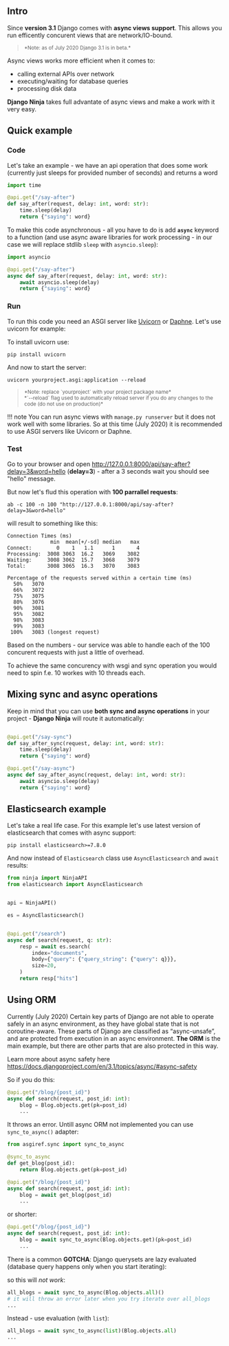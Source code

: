 ## Intro
Since **version 3.1** Django comes with **async views support**. This allows you run efficently concurent views that are network/IO-bound.

> <small>
> *Note: as of July 2020 Django 3.1 is in beta.*
> </small>

Async views works more efficient when it comes to:

 - calling external APIs over network
 - executing/waiting for database queries
 - processing disk data


**Django Ninja** takes full advantate of async views and make a work with it very easy.


## Quick example

### Code

Let's take an example - we have an api operation that does some work (currently just sleeps for provided number of seconds) and returns a word

```Python hl_lines="5"
import time

@api.get("/say-after")
def say_after(request, delay: int, word: str):
    time.sleep(delay)
    return {"saying": word}
```

To make this code asynchronous - all you have to do is add **`async`** keyword to a function (and use async aware libraries for work processing - in our case we will replace stdlib `sleep` with `asyncio.sleep`): 


```Python hl_lines="1 4 5"
import asyncio

@api.get("/say-after")
async def say_after(request, delay: int, word: str):
    await asyncio.sleep(delay)
    return {"saying": word}
```

### Run

To run this code you need an ASGI server like <a href="https://www.uvicorn.org/" target="_blank">Uvicorn</a> or <a href="https://github.com/django/daphne" target="_blank">Daphne</a>. Let's use uvicorn for example:

To install uvicorn use:
```
pip install uvicorn
```

And now to start the server:

```
uvicorn yourproject.asgi:application --reload
```


> <small>
> *Note: replace `yourproject` with your project package name*<br>
> *`--reload` flag used to automatically reload server if you do any changes to the code (do not use on production)*
> </small>

!!! note
    You can run async views with `manage.py runserver` but it does not work well with some libraries. So at this time (July 2020) it is recommended to use ASGI servers like Uvicorn or Daphne.

### Test

Go to your browser and open <a href="http://127.0.0.1:8000/api/say-after?delay=3&word=hello" target="_blank">http://127.0.0.1:8000/api/say-after?delay=3&word=hello</a> (**delay=3**) - after a 3 seconds wait you should see "hello" message.

But now let's flud this operation with **100 parrallel requests**:


```
ab -c 100 -n 100 "http://127.0.0.1:8000/api/say-after?delay=3&word=hello"
```

will result to something like this:
```
Connection Times (ms)
              min  mean[+/-sd] median   max
Connect:        0    1   1.1      1       4
Processing:  3008 3063  16.2   3069    3082
Waiting:     3008 3062  15.7   3068    3079
Total:       3008 3065  16.3   3070    3083

Percentage of the requests served within a certain time (ms)
  50%   3070
  66%   3072
  75%   3075
  80%   3076
  90%   3081
  95%   3082
  98%   3083
  99%   3083
 100%   3083 (longest request)
```

Based on the numbers - our service was able to handle each of the 100 concurent requests with just a little of overhead.

To achieve the same concurency with wsgi and sync operation you would need to spin f.e. 10 workes with 10 threads each.


## Mixing sync and async operations

Keep in mind that you can use **both sync and async operations** in your project - **Django Ninja** will route it automatically:


```Python hl_lines="2 7"

@api.get("/say-sync")
def say_after_sync(request, delay: int, word: str):
    time.sleep(delay)
    return {"saying": word}

@api.get("/say-async")
async def say_after_async(request, delay: int, word: str):
    await asyncio.sleep(delay)
    return {"saying": word}
```




## Elasticsearch example

Let's take a real life case. For this example let's use latest version of elasticsearch that comes with async support:



```
pip install elasticsearch>=7.8.0
```

And now instead of `Elasticsearch` class  use `AsyncElasticsearch` and `await` results:


```Python hl_lines="2 7 11 12"
from ninja import NinjaAPI
from elasticsearch import AsyncElasticsearch


api = NinjaAPI()

es = AsyncElasticsearch()


@api.get("/search")
async def search(request, q: str):
    resp = await es.search(
        index="documents", 
        body={"query": {"query_string": {"query": q}}},
        size=20,
    )
    return resp["hits"]
```


## Using ORM

Currently (July 2020) Certain key parts of Django are not able to operate safely in an async environment, as they have global state that is not coroutine-aware. These parts of Django are classified as “async-unsafe”, and are protected from execution in an async environment. **The ORM** is the main example, but there are other parts that are also protected in this way.

Learn more about async safety here <a href="https://docs.djangoproject.com/en/3.1/topics/async/#async-safety" target="_blank">https://docs.djangoproject.com/en/3.1/topics/async/#async-safety</a>


So if you do this:

```Python hl_lines="3"
@api.get("/blog/{post_id}")
async def search(request, post_id: int):
    blog = Blog.objects.get(pk=post_id)
    ...
```
It throws an error. Untill async ORM not implemented you can use `sync_to_async()` adapter:

```Python hl_lines="1 3 9"
from asgiref.sync import sync_to_async

@sync_to_async
def get_blog(post_id):
    return Blog.objects.get(pk=post_id)

@api.get("/blog/{post_id}")
async def search(request, post_id: int):
    blog = await get_blog(post_id)
    ...
```

or shorter:

```Python hl_lines="3"
@api.get("/blog/{post_id}")
async def search(request, post_id: int):
    blog = await sync_to_async(Blog.objects.get)(pk=post_id)
    ...
```

There is a common **GOTCHA**: Django querysets are lazy evaluated (database query happens only when you start iterating):

so this will *not work*:

```Python
all_blogs = await sync_to_async(Blog.objects.all)()
# it will throw an error later when you try iterate over all_blogs
...
```

Instead - use evaluation (with `list`):

```Python
all_blogs = await sync_to_async(list)(Blog.objects.all)
...
```







